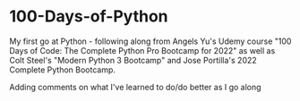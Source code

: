 # 100-Days-of-Python

My first go at Python - following along from Angels Yu's Udemy course "100 Days of Code: The Complete Python Pro Bootcamp for 2022"
as well as Colt Steel's "Modern Python 3 Bootcamp" and Jose Portilla's 2022 Complete Python Bootcamp.

Adding comments on what I've learned to do/do better as I go along
